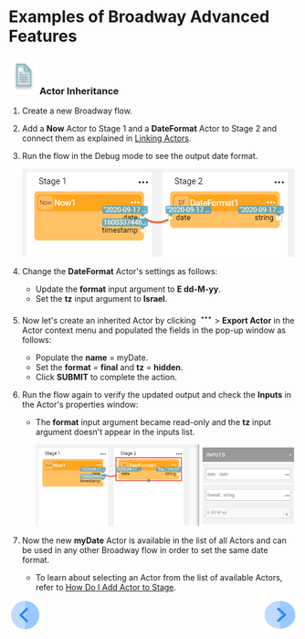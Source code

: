 # Examples of Broadway Advanced Features

### ![info](/academy/images/example.png)Actor Inheritance

1. Create a new Broadway flow.

2. Add a **Now** Actor to Stage 1 and a **DateFormat** Actor to Stage 2 and connect them as explained in [Linking Actors](/articles/19_Broadway/07_broadway_flow_linking_actors.md). 

3. Run the flow in the Debug mode to see the output date format. 

   ![1](images/15_ex1.PNG)

4. Change the **DateFormat** Actor's settings as follows:

   * Update the **format** input argument to **E dd-M-yy**.
   * Set the **tz** input argument to **Israel**. 

5. Now let's create an inherited Actor by clicking ![dots](images/three_dots_icon.png)> **Export Actor** in the Actor context menu and populated the fields in the pop-up window as follows:

   * Populate the **name** = myDate.
   * Set the **format** = **final** and **tz** = **hidden**.
   * Click **SUBMIT** to complete the action.

6. Run the flow again to verify the updated output and check the **Inputs** in the Actor's properties window:

   * The **format** input argument became read-only and the **tz** input argument doesn't appear in the inputs list.

     ![2](images/15_ex2.PNG)

7. Now the new **myDate** Actor is available in the list of all Actors and can be used in any other Broadway flow in order to set the same date format. 

   * To learn about selecting an Actor from the list of available Actors, refer to [How Do I Add Actor to Stage](articles/19_Broadway/03_broadway_actor.md#how-do-i-add-actor-to-stage).



[![Previous](/articles/images/Previous.png)](14_broadway_advanced_features.md)[<img align="right" width="60" height="54" src="/articles/images/Next.png">](xxx.md)

